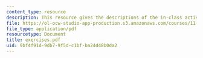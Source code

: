 ```yaml
---
content_type: resource
description: This resource gives the descriptions of the in-class activities.
file: https://ol-ocw-studio-app-production.s3.amazonaws.com/courses/11-965-reflective-practice-an-approach-for-expanding-your-learning-frontiers-january-iap-2007/9bf4f91d9db79f5dc1bfba24d48b0da2_exercises.pdf
file_type: application/pdf
resourcetype: Document
title: exercises.pdf
uid: 9bf4f91d-9db7-9f5d-c1bf-ba24d48b0da2
---
```


